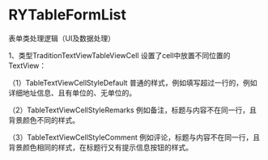 # RYTableFormList
表单类处理逻辑（UI及数据处理）


1、类型TraditionTextViewTableViewCell 设置了cell中放置不同位置的 TextView：


（1）TableTextViewCellStyleDefault 普通的样式，例如填写超过一行的，例如详细地址信息、且有单位的、无单位的。

（2）TableTextViewCellStyleRemarks 例如备注，标题与内容不在同一行，且背景颜色不同的样式。

（3）TableTextViewCellStyleComment 例如评论，标题与内容不在同一行，且背景颜色相同的样式，在标题行又有提示信息按钮的样式。
